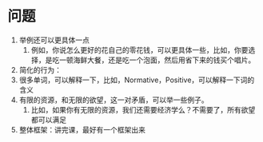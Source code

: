 # 问题

1. 举例还可以更具体一点
	1. 例如，你说怎么更好的花自己的零花钱，可以更具体一些，比如，你要选择，是吃一顿海鲜大餐，还是吃一个泡面，然后用省下来的钱买个唱片。
2. 简化的行为：
4. 很多单词，可以解释一下，比如，Normative，Positive，可以解释一下词的含义
5. 有限的资源，和无限的欲望，这一对矛盾，可以举一些例子。
	1. 比如，如果你有无限的资源，我们还需要经济学么？不需要了，所有欲望都可以满足 
6. 整体框架：讲完课，最好有一个框架出来